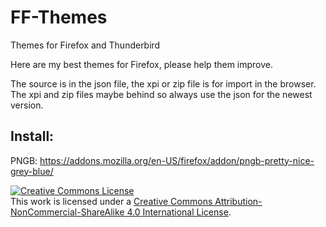 # FF-Themes
Themes for Firefox and Thunderbird

Here are my best themes for Firefox, please help them improve.

The source is in the json file, the xpi or zip file is for import in the browser. The xpi and zip files maybe behind so always use the json for the newest version.

## Install:
PNGB: https://addons.mozilla.org/en-US/firefox/addon/pngb-pretty-nice-grey-blue/

<a rel="license" href="http://creativecommons.org/licenses/by-nc-sa/4.0/"><img alt="Creative Commons License" style="border-width:0" src="https://i.creativecommons.org/l/by-nc-sa/4.0/88x31.png" /></a><br />This work is licensed under a <a rel="license" href="http://creativecommons.org/licenses/by-nc-sa/4.0/">Creative Commons Attribution-NonCommercial-ShareAlike 4.0 International License</a>.
